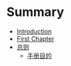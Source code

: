 # Summary

* [Introduction](README.md)
* [First Chapter](chapter1.md)
* [总则](zong-ze.md)
  * [手册目的](zong-ze/shou-ce-mu-de.md)

